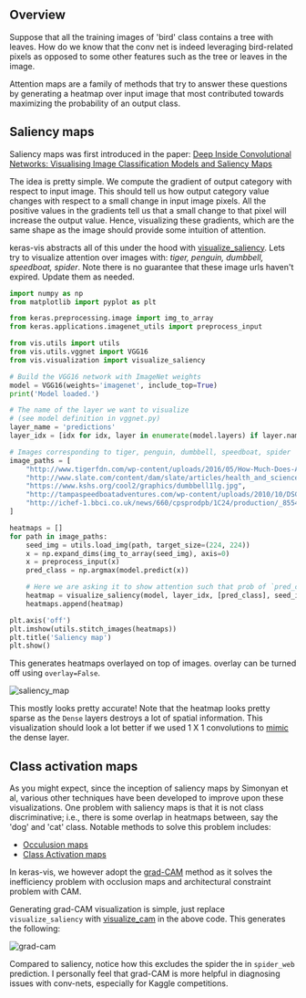 ## Overview
Suppose that all the training images of 'bird' class contains a tree with leaves. How do we know that the conv net is 
indeed leveraging bird-related pixels as opposed to some other features such as the tree or leaves in the image. 

Attention maps are a family of methods that try to answer these questions by generating a heatmap over input 
image that most contributed towards maximizing the probability of an output class.

## Saliency maps
Saliency maps was first introduced in the paper: 
[Deep Inside Convolutional Networks: Visualising Image Classification Models and Saliency Maps](https://arxiv.org/pdf/1312.6034v2.pdf)

The idea is pretty simple. We compute the gradient of output category with respect to input image. This should tell us
how output category value changes with respect to a small change in input image pixels. All the positive values
in the gradients tell us that a small change to that pixel will increase the output value. 
Hence, visualizing these gradients, which are the same shape as the image should provide some intuition of attention.

keras-vis abstracts all of this under the hood with [visualize_saliency](../vis.visualization/#visualize_saliency). Lets
try to visualize attention over images with: *tiger, penguin, dumbbell, speedboat, spider*. Note there is no guarantee
that these image urls haven't expired. Update them as needed.
 
```python
import numpy as np
from matplotlib import pyplot as plt

from keras.preprocessing.image import img_to_array
from keras.applications.imagenet_utils import preprocess_input

from vis.utils import utils
from vis.utils.vggnet import VGG16
from vis.visualization import visualize_saliency

# Build the VGG16 network with ImageNet weights
model = VGG16(weights='imagenet', include_top=True)
print('Model loaded.')

# The name of the layer we want to visualize
# (see model definition in vggnet.py)
layer_name = 'predictions'
layer_idx = [idx for idx, layer in enumerate(model.layers) if layer.name == layer_name][0]

# Images corresponding to tiger, penguin, dumbbell, speedboat, spider
image_paths = [
    "http://www.tigerfdn.com/wp-content/uploads/2016/05/How-Much-Does-A-Tiger-Weigh.jpg",
    "http://www.slate.com/content/dam/slate/articles/health_and_science/wild_things/2013/10/131025_WILD_AdeliePenguin.jpg.CROP.promo-mediumlarge.jpg",
    "https://www.kshs.org/cool2/graphics/dumbbell1lg.jpg",
    "http://tampaspeedboatadventures.com/wp-content/uploads/2010/10/DSC07011.jpg",
    "http://ichef-1.bbci.co.uk/news/660/cpsprodpb/1C24/production/_85540270_85540265.jpg"
]

heatmaps = []
for path in image_paths:
    seed_img = utils.load_img(path, target_size=(224, 224))
    x = np.expand_dims(img_to_array(seed_img), axis=0)
    x = preprocess_input(x)
    pred_class = np.argmax(model.predict(x))

    # Here we are asking it to show attention such that prob of `pred_class` is maximized.
    heatmap = visualize_saliency(model, layer_idx, [pred_class], seed_img)
    heatmaps.append(heatmap)

plt.axis('off')
plt.imshow(utils.stitch_images(heatmaps))
plt.title('Saliency map')
plt.show()

```

This generates heatmaps overlayed on top of images. overlay can be turned off using `overlay=False`.
 
![saliency_map](https://raw.githubusercontent.com/raghakot/keras-vis/master/images/attention_vis/saliency_map.png?raw=true "saliency map")

This mostly looks pretty accurate! Note that the heatmap looks pretty sparse as the `Dense` layers destroys a lot of spatial 
information. This visualization should look a lot better if we used 1 X 1 convolutions to 
[mimic](http://cs231n.github.io/convolutional-networks/#convert) the dense layer.

## Class activation maps
As you might expect, since the inception of saliency maps by Simonyan et al, various other techniques have been developed 
to improve upon these visualizations. One problem with saliency maps is that it is not class discriminative; i.e., there
is some overlap in heatmaps between, say the 'dog' and 'cat' class. Notable methods to solve this problem includes:  

* [Occulusion maps](https://arxiv.org/pdf/1311.2901v3.pdf)
* [Class Activation maps](http://cnnlocalization.csail.mit.edu/)

In keras-vis, we however adopt the [grad-CAM](https://arxiv.org/pdf/1610.02391v1.pdf) method as it solves the inefficiency
problem with occlusion maps and architectural constraint problem with CAM.

Generating grad-CAM visualization is simple, just replace `visualize_saliency` with 
[visualize_cam](../vis.visualization/#visualize_cam) in the above code. This generates the following:

![grad-cam](https://raw.githubusercontent.com/raghakot/keras-vis/master/images/attention_vis/grad-cam.png?raw=true "grad cam")

Compared to saliency, notice how this excludes the spider the in `spider_web` prediction. I personally feel that grad-CAM 
is more helpful in diagnosing issues with conv-nets, especially for Kaggle competitions. 
